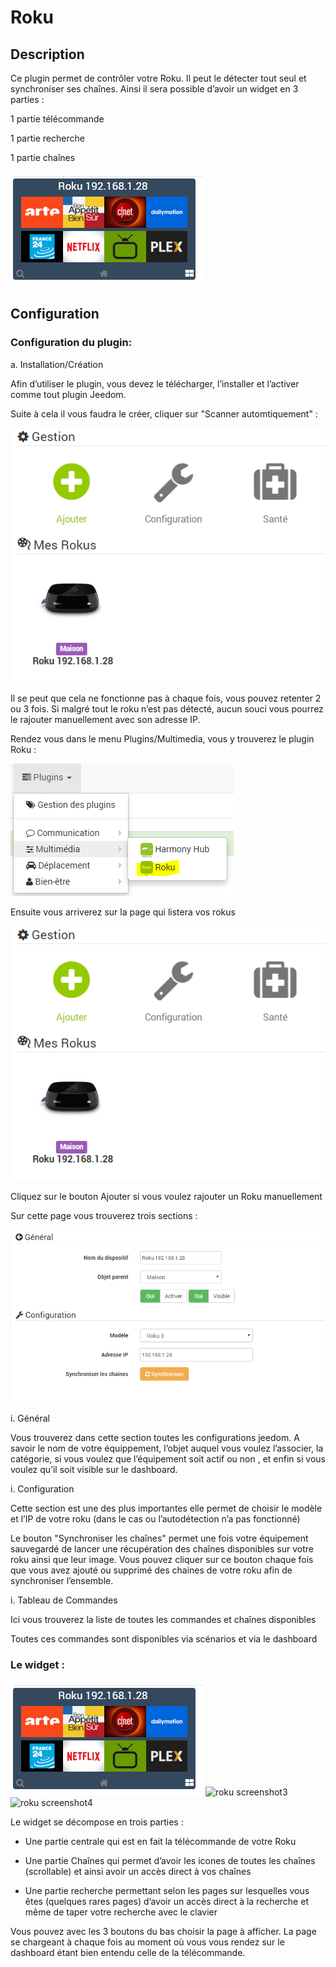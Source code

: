Roku 
====

Description 
-----------

Ce plugin permet de contrôler votre Roku. Il peut le détecter tout seul
et synchroniser ses chaînes. Ainsi il sera possible d’avoir un widget en
3 parties :

1 partie télécommande

1 partie recherche

1 partie chaînes

![roku screenshot1](../images/roku_screenshot1.png)

Configuration 
-------------

### Configuration du plugin: 

a.  Installation/Création

Afin d’utiliser le plugin, vous devez le télécharger, l’installer et
l’activer comme tout plugin Jeedom.

Suite à cela il vous faudra le créer, cliquer sur "Scanner
automtiquement" :

![roku screenshot2](../images/roku_screenshot2.png)

Il se peut que cela ne fonctionne pas à chaque fois, vous pouvez
retenter 2 ou 3 fois. Si malgré tout le roku n’est pas détecté, aucun
souci vous pourrez le rajouter manuellement avec son adresse IP.

Rendez vous dans le menu Plugins/Multimedia, vous y trouverez le plugin
Roku :

![configuration1](../images/configuration1.png)

Ensuite vous arriverez sur la page qui listera vos rokus

![roku screenshot2](../images/roku_screenshot2.png)

Cliquez sur le bouton Ajouter si vous voulez rajouter un Roku
manuellement

Sur cette page vous trouverez trois sections :

![roku screenshot5](../images/roku_screenshot5.png)

i.  Général

Vous trouverez dans cette section toutes les configurations jeedom. A
savoir le nom de votre équippement, l’objet auquel vous voulez
l’associer, la catégorie, si vous voulez que l’équipement soit actif ou
non , et enfin si vous voulez qu’il soit visible sur le dashboard.

i.  Configuration

Cette section est une des plus importantes elle permet de choisir le
modèle et l’IP de votre roku (dans le cas ou l’autodétection n’a pas
fonctionné)

Le bouton "Synchroniser les chaînes" permet une fois votre équipement
sauvegardé de lancer une récupération des chaînes disponibles sur votre
roku ainsi que leur image. Vous pouvez cliquer sur ce bouton chaque fois
que vous avez ajouté ou supprimé des chaines de votre roku afin de
synchroniser l’ensemble.

i.  Tableau de Commandes

Ici vous trouverez la liste de toutes les commandes et chaînes
disponibles

Toutes ces commandes sont disponibles via scénarios et via le dashboard

### Le widget : 

![roku screenshot1](../images/roku_screenshot1.png) ![roku
screenshot3](../images/roku_screenshot3.png) ![roku
screenshot4](../images/roku_screenshot4.png)

Le widget se décompose en trois parties :

-   Une partie centrale qui est en fait la télécommande de votre Roku

-   Une partie Chaînes qui permet d’avoir les icones de toutes les
    chaînes (scrollable) et ainsi avoir un accès direct à vos chaînes

-   Une partie recherche permettant selon les pages sur lesquelles vous
    êtes (quelques rares pages) d’avoir un accès direct à la recherche
    et même de taper votre recherche avec le clavier

Vous pouvez avec les 3 boutons du bas choisir la page à afficher. La
page se chargeant à chaque fois au moment où vous vous rendez sur le
dashboard étant bien entendu celle de la télécommande.
